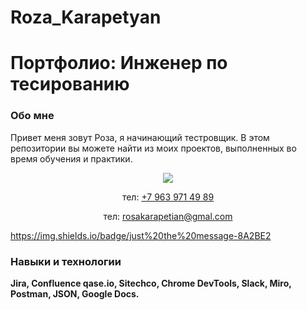 # Roza_Karapetyan
<h1>Портфолио: Инженер по тесированию </h1>
<h3>Обо мне </h3>
Привет меня зовут Роза, я начинающий тестровщик.
В этом репозитории вы можете найти из моих проектов, выполненных во время обучения и практики.
<p align = 'center'> 
  <a href = "https://t.me/joinchat/@Roza_Karapetyan">
    <img src = "https://img.shields.io/badge/Telegram-8A2BE2?sytle=for-the-badge&logo=telegram&logoColor=white"/>
  </a>
  <p align = 'center'>
    тел: <a href=''>+7 963 971 49 89</a>
  <p align = 'center'>
    тел: <a href='mailto:rosakarapetian@gmail.com'>rosakarapetian@gmal.com</a>
  </p>

https://img.shields.io/badge/just%20the%20message-8A2BE2
<h3>Навыки и технологии</h3>
<b>Jira, Confluence qase.io, Sitechco, Chrome DevTools, Slack, Miro, Postman, JSON, Google Docs.
